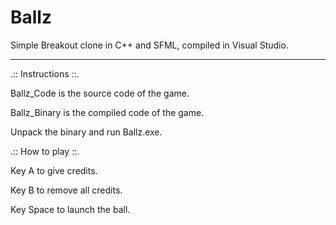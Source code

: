 # Ballz
Simple Breakout clone in C++ and SFML, compiled in Visual Studio.

-----------------------------------------------------------------------

.:: Instructions ::.

Ballz_Code is the source code of the game.

Ballz_Binary is the compiled code of the game.

Unpack the binary and run Ballz.exe.


.:: How to play ::.

Key A to give credits.

Key B to remove all credits.

Key Space to launch the ball.
